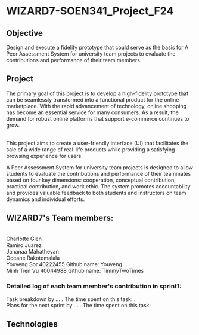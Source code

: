 # WIZARD7-SOEN341_Project_F24
## Objective
  Design and execute a fidelity prototype that could serve as the basis for A Peer Assessment System for university team projects to evaluate the contributions and performance of their team members.
## Project
  The primary goal of this project is to develop a high-fidelity prototype that can be seamlessly transformed into a functional product for the online marketplace. With the rapid advancement of technology, online shopping has become an essential service for many consumers. As a result, the demand for robust online platforms that support e-commerce continues to grow.

<br/>This project aims to create a user-friendly interface (UI) that facilitates the sale of a wide range of real-life products while providing a satisfying browsing experience for users.

A Peer Assessment System for university team projects is designed to allow students to evaluate the contributions and performance of their teammates based on four key dimensions: cooperation, conceptual contribution, practical contribution, and work ethic. The system promotes accountability and provides valuable feedback to both students and instructors on team dynamics and individual efforts.

##  WIZARD7's Team members:
<br/>Charlotte Glen
<br/>Ramiro Juarez
<br/>Jananaa Mahathevan
<br/>Oceane Rakotomalala
<br/>Youveng Sor  40222455  Github name: Youveng
<br/>Minh Tien Vu  40044988  Github name: TimmyTwoTimes

### Detailed log of each team member's contribution in sprint1: <br>
Task breakdown by ... . The time spent on this task: . <br>
Plans for the next sprint by ... . The time spent on this task:

## Technologies
